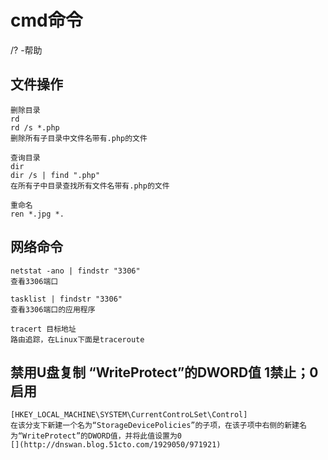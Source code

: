 # cmd命令

/? -帮助

## 文件操作
```
删除目录
rd
rd /s *.php
删除所有子目录中文件名带有.php的文件

查询目录
dir
dir /s | find ".php"
在所有子中目录查找所有文件名带有.php的文件

重命名
ren *.jpg *.
```

## 网络命令
```
netstat -ano | findstr "3306"
查看3306端口

tasklist | findstr "3306"
查看3306端口的应用程序

tracert 目标地址
路由追踪，在Linux下面是traceroute
```

## 禁用U盘复制 “WriteProtect”的DWORD值 1禁止；0启用
```
[HKEY_LOCAL_MACHINE\SYSTEM\CurrentControLSet\Control]
在该分支下新建一个名为“StorageDevicePolicies”的子项，在该子项中右侧的新建名为“WriteProtect”的DWORD值，并将此值设置为0
[](http://dnswan.blog.51cto.com/1929050/971921)
```
